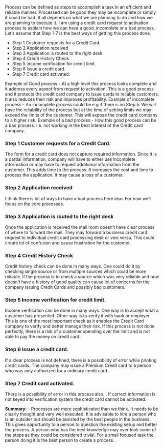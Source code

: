 Process can be defined as steps to accomplish a task in an efficient and reliable manner.
Processed can be good they may be incomplete or simply it could be bad. It all depends on what we are planning to do and how we are planning to execute it. I am using a credit card request to activation process to explain how we can have a good, incomplete or a bad process. Let’s assume that Step 1-7 is the best ways of getting this process done.


* Step 1 Customer requests for a Credit Card.
* Step 2 Application received
* Step 3 Application is routed to the right desk
* Step 4 Credit History Check
* Step 5 Income verification for credit limit.
* Step 6 Issue a credit card.
* Step 7 Credit card activated.


Example of Good process:-
At a high level this process looks complete and it address every aspect from request to activation. This is a good process and it protects the credit card company to issue cards to reliable customers. It also reduces their risk and improves profitability.
Example of incomplete process:-
An incomplete process could be e.g if there is no Step 5. We will have the reliability of the process but at the time of setting limits we may exceed the limits of the customer. This will expose the credit card company to a higher risk.
Example of a bad process:-
How this good process can be a bad process. i.e. not working in the best interest of the Credit card company.

### Step 1 Customer requests for a Credit Card.
The form for a credit card does not capture required information. Since it is a partial information, company will have to either use incomplete information or may have to request additional information from the customer. This adds time to the process. It increases the cost and time to process the application. It may cause a loss of a customer.

### Step 2 Application received
I think there is lot of ways to have a bad process here also. For now we’ll focus on the core processes.

### Step 3 Application is routed to the right desk
Once the application is received the mail room doesn’t have clear process of where to forward the mail. They may forward a business credit card request to individual credit card processing desk or vice versa. This could create lot of confusion and cause frustration for the customer.

### Step 4 Credit History Check
Credit history check can be done in many ways. One could do it by checking single source or from multiple sources which could be more reliable. If the process is to check a source which was very reliable and now doesn’t have a history of good quality can cause lot of concerns for the company issuing Credit Cards and possibly bad customers.


### Step 5 Income verification for credit limit.
Income verification can be done in many ways. One way is to accept what a customer has presented. Other way is to verify it with bank or employer. This is one of the most important check as it enables the Credit Card company to verify and better manage their risk. If this process is not done perfectly, there is a risk of a customer spending over the limit and is not able to pay the money on credit card.


### Step 6 Issue a credit card.
If a clear process is not defined, there is a possibility of error while printing credit cards. The company may issue a Premium Credit card to a person who was only authorized for a ordinary credit card.


### Step 7 Credit card activated.
There is a possibility of error in this process also... If correct information is not keyed into verification system the credit card cannot be activated.

**Summary:** - Processes are more sophisticated than we think. It needs to be clearly thought and very well executed. It is advisable to hire a person who is an outsider but should be assisted by the best people in the business. This gives opportunity to a person to question the existing setup and better the process. A person who has the best knowledge may over look some of the steps as they could be considered trivial. For a small focused task the person doing it is the best person to create a process.
